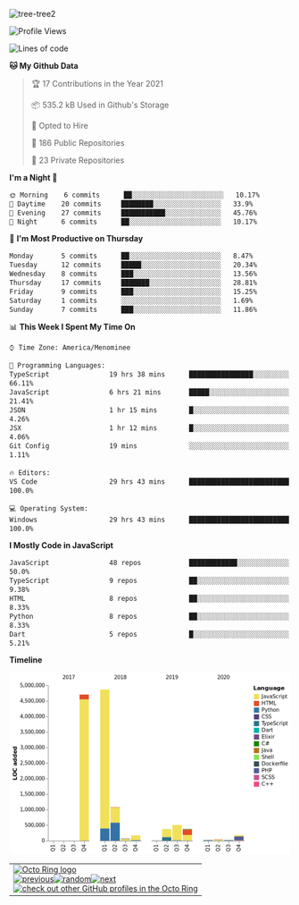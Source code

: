 ![tree-tree2](https://user-images.githubusercontent.com/15727947/99866266-688a6380-2b75-11eb-958b-273006b198d8.jpg)


<!--START_SECTION:waka-->
![Profile Views](http://img.shields.io/badge/Profile%20Views-0-blue)

![Lines of code](https://img.shields.io/badge/From%20Hello%20World%20I%27ve%20Written-12.4%20million%20lines%20of%20code-blue)

**🐱 My Github Data** 

> 🏆 17 Contributions in the Year 2021
 > 
> 📦 535.2 kB Used in Github's Storage 
 > 
> 💼 Opted to Hire
 > 
> 📜 186 Public Repositories 
 > 
> 🔑 23 Private Repositories  
 > 
**I'm a Night 🦉** 

```text
🌞 Morning    6 commits      ██░░░░░░░░░░░░░░░░░░░░░░░   10.17% 
🌆 Daytime    20 commits     ████████░░░░░░░░░░░░░░░░░   33.9% 
🌃 Evening    27 commits     ███████████░░░░░░░░░░░░░░   45.76% 
🌙 Night      6 commits      ██░░░░░░░░░░░░░░░░░░░░░░░   10.17%

```
📅 **I'm Most Productive on Thursday** 

```text
Monday       5 commits      ██░░░░░░░░░░░░░░░░░░░░░░░   8.47% 
Tuesday      12 commits     █████░░░░░░░░░░░░░░░░░░░░   20.34% 
Wednesday    8 commits      ███░░░░░░░░░░░░░░░░░░░░░░   13.56% 
Thursday     17 commits     ███████░░░░░░░░░░░░░░░░░░   28.81% 
Friday       9 commits      ███░░░░░░░░░░░░░░░░░░░░░░   15.25% 
Saturday     1 commits      ░░░░░░░░░░░░░░░░░░░░░░░░░   1.69% 
Sunday       7 commits      ███░░░░░░░░░░░░░░░░░░░░░░   11.86%

```


📊 **This Week I Spent My Time On** 

```text
⌚︎ Time Zone: America/Menominee

💬 Programming Languages: 
TypeScript               19 hrs 38 mins      ████████████████░░░░░░░░░   66.11% 
JavaScript               6 hrs 21 mins       █████░░░░░░░░░░░░░░░░░░░░   21.41% 
JSON                     1 hr 15 mins        █░░░░░░░░░░░░░░░░░░░░░░░░   4.26% 
JSX                      1 hr 12 mins        █░░░░░░░░░░░░░░░░░░░░░░░░   4.06% 
Git Config               19 mins             ░░░░░░░░░░░░░░░░░░░░░░░░░   1.11%

🔥 Editors: 
VS Code                  29 hrs 43 mins      █████████████████████████   100.0%

💻 Operating System: 
Windows                  29 hrs 43 mins      █████████████████████████   100.0%

```

**I Mostly Code in JavaScript** 

```text
JavaScript               48 repos            ████████████░░░░░░░░░░░░░   50.0% 
TypeScript               9 repos             ██░░░░░░░░░░░░░░░░░░░░░░░   9.38% 
HTML                     8 repos             ██░░░░░░░░░░░░░░░░░░░░░░░   8.33% 
Python                   8 repos             ██░░░░░░░░░░░░░░░░░░░░░░░   8.33% 
Dart                     5 repos             █░░░░░░░░░░░░░░░░░░░░░░░░   5.21%

```


**Timeline**

![Chart not found](https://raw.githubusercontent.com/ianlikono/ianlikono/master/charts/bar_graph.png) 


<!--END_SECTION:waka-->


<table><tbody><tr><td><a href="https://octo-ring.com/"><img src="https://octo-ring.com/static/img/widget/top.png" width="99%" alt="Octo Ring logo" align="top"></a><br><a href="https://octo-ring.com/p/ianlikono/prev"><img src="https://octo-ring.com/static/img/widget/prev.png" width="33%" alt="previous" align="top" title="previous profile"></a><a href="https://octo-ring.com/p/ianlikono/random"><img src="https://octo-ring.com/static/img/widget/random.png" width="33%" alt="random" align="top" title="random profile"></a><a href="https://octo-ring.com/p/ianlikono/next"><img src="https://octo-ring.com/static/img/widget/next.png" width="33%" alt="next" align="top" title="next profile"></a><br><a href="https://octo-ring.com/"><img src="https://octo-ring.com/static/img/widget/bottom.png" width="99%" alt="check out other GitHub profiles in the Octo Ring" align="top"></a></td></tr></tbody></table>
